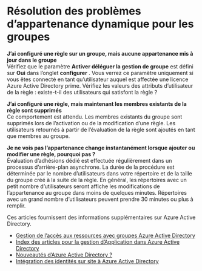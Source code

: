 
<properties
    pageTitle="Résolution des problèmes d’appartenance dynamique des groupes | Microsoft Azure"
    description="Conseils de dépannage pour des membres dynamiques pour les groupes dans AD Azure."
    services="active-directory"
    documentationCenter=""
    authors="curtand"
    manager="femila"
    editor=""
    />

<tags
    ms.service="active-directory"
    ms.workload="identity"
    ms.tgt_pltfrm="na"
    ms.devlang="na"
    ms.topic="article"
    ms.date="08/10/2016"
    ms.author="curtand"/>


# <a name="troubleshooting-dynamic-memberships-for-groups"></a>Résolution des problèmes d’appartenance dynamique pour les groupes

**J’ai configuré une règle sur un groupe, mais aucune appartenance mis à jour dans le groupe**<br/>Vérifiez que le paramètre **Activer déléguer la gestion de groupe** est défini sur **Oui** dans l’onglet **configurer** . Vous verrez ce paramètre uniquement si vous êtes connecté en tant qu’utilisateur auquel est affectée une licence Azure Active Directory prime. Vérifiez les valeurs des attributs d’utilisateur de la règle : existe-t-il des utilisateurs qui satisfont la règle ?

**J’ai configuré une règle, mais maintenant les membres existants de la règle sont supprimés**<br/>Ce comportement est attendu. Les membres existants du groupe sont supprimés lors de l’activation ou de la modification d’une règle. Les utilisateurs retournés à partir de l’évaluation de la règle sont ajoutés en tant que membres au groupe.     

**Je ne vois pas l’appartenance change instantanément lorsque ajouter ou modifier une règle, pourquoi pas ?**<br/>Évaluation d’adhésions dédié est effectuée régulièrement dans un processus d’arrière-plan asynchrone. La durée de la procédure est déterminée par le nombre d’utilisateurs dans votre répertoire et de la taille du groupe créé à la suite de la règle. En général, les répertoires avec un petit nombre d’utilisateurs seront affiche les modifications de l’appartenance au groupe dans moins de quelques minutes. Répertoires avec un grand nombre d’utilisateurs peuvent prendre 30 minutes ou plus à remplir.

Ces articles fournissent des informations supplémentaires sur Azure Active Directory.

* [Gestion de l’accès aux ressources avec groupes Azure Active Directory](active-directory-manage-groups.md)
* [Index des articles pour la gestion d’Application dans Azure Active Directory](active-directory-apps-index.md)
* [Nouveautés d’Azure Active Directory ?](active-directory-whatis.md)
* [Intégration des identités sur site à Azure Active Directory](active-directory-aadconnect.md)
